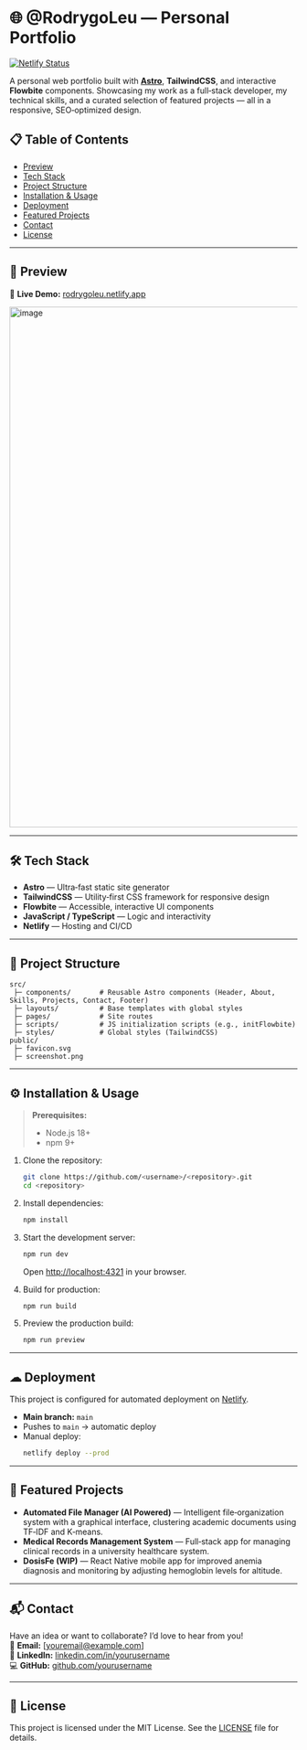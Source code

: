 # 🌐 @RodrygoLeu — Personal Portfolio


[![Netlify Status](https://api.netlify.com/api/v1/badges/9c472db1-147a-4540-9580-d9a7089fba7f/deploy-status)](https://app.netlify.com/projects/rodrygoleu/deploys)


A personal web portfolio built with **[Astro](https://astro.build/)**, **TailwindCSS**, and interactive **Flowbite** components. Showcasing my work as a full‑stack developer, my technical skills, and a curated selection of featured projects — all in a responsive, SEO‑optimized design.

## 📋 Table of Contents

- [Preview](#-preview)
- [Tech Stack](#-tech-stack)
- [Project Structure](#-project-structure)
- [Installation & Usage](#-installation--usage)
- [Deployment](#-deployment)
- [Featured Projects](#-featured-projects)
- [Contact](#-contact)
- [License](#-license)

---

## 🚀 Preview

🔗 **Live Demo:** [rodrygoleu.netlify.app](https://rodrygoleu.netlify.app)

<img width="1868" height="911" alt="image" src="https://github.com/user-attachments/assets/8522ea72-80f3-415a-b585-c79c023be668" />

---

## 🛠 Tech Stack

- **Astro** — Ultra‑fast static site generator
- **TailwindCSS** — Utility‑first CSS framework for responsive design
- **Flowbite** — Accessible, interactive UI components
- **JavaScript / TypeScript** — Logic and interactivity
- **Netlify** — Hosting and CI/CD

---

## 📂 Project Structure

```
src/
 ├─ components/       # Reusable Astro components (Header, About, Skills, Projects, Contact, Footer)
 ├─ layouts/          # Base templates with global styles
 ├─ pages/            # Site routes
 ├─ scripts/          # JS initialization scripts (e.g., initFlowbite)
 ├─ styles/           # Global styles (TailwindCSS)
public/
 ├─ favicon.svg
 ├─ screenshot.png
```

---

## ⚙ Installation & Usage

> **Prerequisites:**  
> - Node.js 18+  
> - npm 9+  

1. Clone the repository:
   ```bash
   git clone https://github.com/<username>/<repository>.git
   cd <repository>
   ```

2. Install dependencies:
   ```bash
   npm install
   ```

3. Start the development server:
   ```bash
   npm run dev
   ```
   Open [http://localhost:4321](http://localhost:4321) in your browser.

4. Build for production:
   ```bash
   npm run build
   ```

5. Preview the production build:
   ```bash
   npm run preview
   ```

---

## ☁ Deployment

This project is configured for automated deployment on [Netlify](https://www.netlify.com/).

- **Main branch:** `main`
- Pushes to `main` → automatic deploy
- Manual deploy:
  ```bash
  netlify deploy --prod
  ```

---

## 📌 Featured Projects

- **Automated File Manager (AI Powered)** — Intelligent file‑organization system with a graphical interface, clustering academic documents using TF‑IDF and K‑means.
- **Medical Records Management System** — Full‑stack app for managing clinical records in a university healthcare system.
- **DosisFe (WIP)** — React Native mobile app for improved anemia diagnosis and monitoring by adjusting hemoglobin levels for altitude.

---

## 📬 Contact

Have an idea or want to collaborate? I’d love to hear from you!  
📧 **Email:** [youremail@example.com]  
🔗 **LinkedIn:** [linkedin.com/in/yourusername](https://www.linkedin.com/in/yourusername)  
💻 **GitHub:** [github.com/yourusername](https://github.com/yourusername)

---

## 📝 License

This project is licensed under the MIT License. See the [LICENSE](LICENSE) file for details.
```

